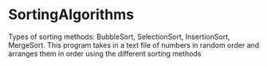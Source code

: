 # SortingAlgorithms
Types of sorting methods: BubbleSort, SelectionSort, InsertionSort, MergeSort. 
This program takes in a text file of numbers in random order and arranges them in order using the different sorting
methods
